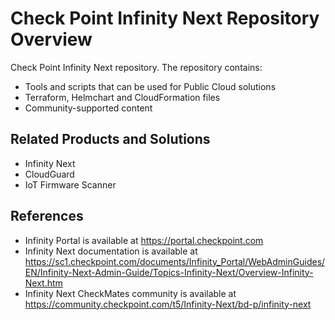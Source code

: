 # Check Point Infinity Next Repository Overview

Check Point Infinity Next repository.
The repository contains:
* Tools and scripts that can be used for Public Cloud solutions
* Terraform, Helmchart and CloudFormation files
* Community-supported content
## Related Products and Solutions
* Infinity Next
* CloudGuard
* IoT Firmware Scanner

## References
* Infinity Portal is available at https://portal.checkpoint.com
* Infinity Next documentation is available at https://sc1.checkpoint.com/documents/Infinity_Portal/WebAdminGuides/EN/Infinity-Next-Admin-Guide/Topics-Infinity-Next/Overview-Infinity-Next.htm 
* Infinity Next CheckMates community is available at https://community.checkpoint.com/t5/Infinity-Next/bd-p/infinity-next
